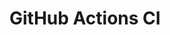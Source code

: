 # GitHub Actions CI































































































































































































































































































































































































































































































































































































































































































































































































































































































































































































































































































































































































































































































































































































































































































































































































































































































































































































































































































































































































































































































































































































































































































































































































































































































































































































































































































































































































































































































































































































































































































































































































































































































































































































































































































































































































































